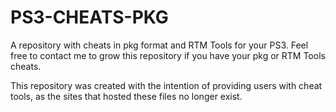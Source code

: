 # PS3-CHEATS-PKG

A repository with cheats in pkg format and RTM Tools for your PS3. Feel free to contact me to grow this repository if you have your pkg or RTM Tools cheats.

This repository was created with the intention of providing users with cheat tools, as the sites that hosted these files no longer exist.
